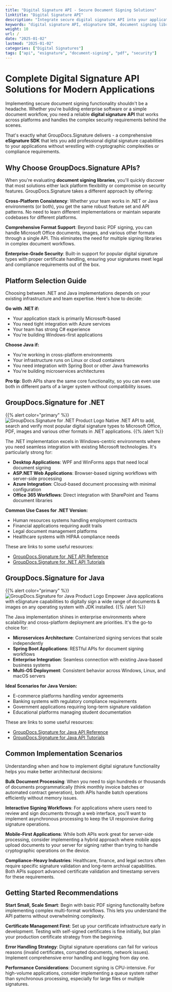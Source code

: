 ```yaml
---
title: "Digital Signature API - Secure Document Signing Solutions"
linktitle: "Digital Signature API"
description: "Integrate secure digital signature API into your applications. Cross-platform eSignature SDK for .NET & Java with comprehensive document signing capabilities."
keywords: "digital signature API, eSignature SDK, document signing library, PDF signature API, electronic signature integration"
weight: 10
url: /
date: "2025-01-02"
lastmod: "2025-01-02"
categories: ["Digital Signatures"]
tags: ["api", "esignature", "document-signing", "pdf", "security"]
---
```


# Complete Digital Signature API Solutions for Modern Applications

Implementing secure document signing functionality shouldn't be a headache. Whether you're building enterprise software or a simple document workflow, you need a reliable **digital signature API** that works across platforms and handles the complex security requirements behind the scenes.

That's exactly what GroupDocs.Signature delivers - a comprehensive **eSignature SDK** that lets you add professional digital signature capabilities to your applications without wrestling with cryptographic complexities or compliance requirements.

## Why Choose GroupDocs.Signature APIs?

When you're evaluating **document signing libraries**, you'll quickly discover that most solutions either lack platform flexibility or compromise on security features. GroupDocs.Signature takes a different approach by offering:

**Cross-Platform Consistency**: Whether your team works in .NET or Java environments (or both), you get the same robust feature set and API patterns. No need to learn different implementations or maintain separate codebases for different platforms.

**Comprehensive Format Support**: Beyond basic PDF signing, you can handle Microsoft Office documents, images, and various other formats through a single API. This eliminates the need for multiple signing libraries in complex document workflows.

**Enterprise-Grade Security**: Built-in support for popular digital signature types with proper certificate handling, ensuring your signatures meet legal and compliance requirements out of the box.

## Platform Selection Guide

Choosing between .NET and Java implementations depends on your existing infrastructure and team expertise. Here's how to decide:

**Go with .NET if:**
- Your application stack is primarily Microsoft-based
- You need tight integration with Azure services
- Your team has strong C# experience
- You're building Windows-first applications

**Choose Java if:**
- You're working in cross-platform environments
- Your infrastructure runs on Linux or cloud containers
- You need integration with Spring Boot or other Java frameworks
- You're building microservices architectures

**Pro tip**: Both APIs share the same core functionality, so you can even use both in different parts of a larger system without compatibility issues.

## GroupDocs.Signature for .NET

{{% alert color="primary" %}} 
![GroupDocs.Signature for .NET Product Logo](gdocs_net.png)
Native .NET API to add, search and verify most popular digital signature types to Microsoft Office, PDF, images and various other formats in .NET applications.
{{% /alert %}}

The .NET implementation excels in Windows-centric environments where you need seamless integration with existing Microsoft technologies. It's particularly strong for:

- **Desktop Applications**: WPF and WinForms apps that need local document signing
- **ASP.NET Web Applications**: Browser-based signing workflows with server-side processing  
- **Azure Integration**: Cloud-based document processing with minimal configuration
- **Office 365 Workflows**: Direct integration with SharePoint and Teams document libraries

**Common Use Cases for .NET Version:**
- Human resources systems handling employment contracts
- Financial applications requiring audit trails
- Legal document management platforms
- Healthcare systems with HIPAA compliance needs

These are links to some useful resources:
- [GroupDocs.Signature for .NET API Reference](/signature/net/)
- [GroupDocs.Signature for .NET API Tutorials](https://tutorials.groupdocs.com/signature/net/)

## GroupDocs.Signature for Java

{{% alert color="primary" %}}
![GroupDocs.Signature for Java Product Logo](gdocs_java.png)
Empower Java applications with eSignature capabilities to digitally sign a wide range of documents & images on any operating system with JDK installed.
{{% /alert %}}

The Java implementation shines in enterprise environments where scalability and cross-platform deployment are priorities. It's the go-to choice for:

- **Microservices Architecture**: Containerized signing services that scale independently
- **Spring Boot Applications**: RESTful APIs for document signing workflows
- **Enterprise Integration**: Seamless connection with existing Java-based business systems
- **Multi-OS Deployment**: Consistent behavior across Windows, Linux, and macOS servers

**Ideal Scenarios for Java Version:**
- E-commerce platforms handling vendor agreements
- Banking systems with regulatory compliance requirements  
- Government applications requiring long-term signature validation
- Educational platforms managing student documentation

These are links to some useful resources:
- [GroupDocs.Signature for Java API Reference](/signature/java/)
- [GroupDocs.Signature for Java API Tutorials](https://tutorials.groupdocs.com/signature/java/)

## Common Implementation Scenarios

Understanding when and how to implement digital signature functionality helps you make better architectural decisions:

**Bulk Document Processing**: When you need to sign hundreds or thousands of documents programmatically (think monthly invoice batches or automated contract generation), both APIs handle batch operations efficiently without memory issues.

**Interactive Signing Workflows**: For applications where users need to review and sign documents through a web interface, you'll want to implement asynchronous processing to keep the UI responsive during signature operations.

**Mobile-First Applications**: While both APIs work great for server-side processing, consider implementing a hybrid approach where mobile apps upload documents to your server for signing rather than trying to handle cryptographic operations on the device.

**Compliance-Heavy Industries**: Healthcare, finance, and legal sectors often require specific signature validation and long-term archival capabilities. Both APIs support advanced certificate validation and timestamp servers for these requirements.

## Getting Started Recommendations

**Start Small, Scale Smart**: Begin with basic PDF signing functionality before implementing complex multi-format workflows. This lets you understand the API patterns without overwhelming complexity.

**Certificate Management First**: Set up your certificate infrastructure early in development. Testing with self-signed certificates is fine initially, but plan your production certificate strategy from the beginning.

**Error Handling Strategy**: Digital signature operations can fail for various reasons (invalid certificates, corrupted documents, network issues). Implement comprehensive error handling and logging from day one.

**Performance Considerations**: Document signing is CPU-intensive. For high-volume applications, consider implementing a queue system rather than synchronous processing, especially for large files or multiple signatures.
